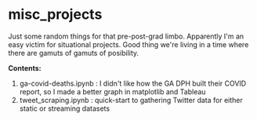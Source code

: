 # misc_projects

Just some random things for that pre-post-grad limbo. Apparently I'm an easy victim for situational projects. Good thing we're living in a time where there are gamuts of gamuts of posibility.

**Contents:**

1. ga-covid-deaths.ipynb : I didn't like how the GA DPH built their COVID report, so I made a better graph in matplotlib and Tableau
2. tweet_scraping.ipynb : quick-start to gathering Twitter data for either static or streaming datasets
